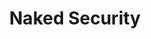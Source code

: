 ---
title: Naked Security
description: Insights, education and and advice on cybersecurity issues and threats.
url: https://news.sophos.com/en-us/category/serious-security/
image:
    # url: '/assets/images/cafe.png'
    # alt: 'Cafe'
tags: ['news', 'threat']
pubDate: 2023-11-08
draft: false
---